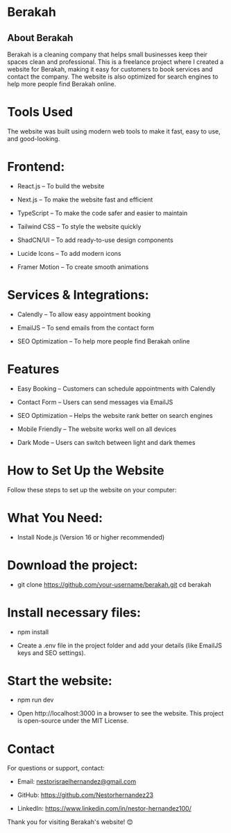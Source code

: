 # Berakah

## About Berakah

Berakah is a cleaning company that helps small businesses keep their spaces clean and professional. This is a freelance project where I created a website for Berakah, making it easy for customers to book services and contact the company. The website is also optimized for search engines to help more people find Berakah online.

# Tools Used

The website was built using modern web tools to make it fast, easy to use, and good-looking.

# Frontend:

- React.js – To build the website

- Next.js – To make the website fast and efficient

- TypeScript – To make the code safer and easier to maintain

- Tailwind CSS – To style the website quickly

- ShadCN/UI – To add ready-to-use design components

- Lucide Icons – To add modern icons

- Framer Motion – To create smooth animations

# Services & Integrations:

- Calendly – To allow easy appointment booking

- EmailJS – To send emails from the contact form

- SEO Optimization – To help more people find Berakah online

# Features

- Easy Booking – Customers can schedule appointments with Calendly

- Contact Form – Users can send messages via EmailJS

- SEO Optimization – Helps the website rank better on search engines

- Mobile Friendly – The website works well on all devices

- Dark Mode – Users can switch between light and dark themes

# How to Set Up the Website

Follow these steps to set up the website on your computer:

# What You Need:

- Install Node.js (Version 16 or higher recommended)


# Download the project:

- git clone https://github.com/your-username/berakah.git
cd berakah

# Install necessary files:

- npm install

- Create a .env file in the project folder and add your details (like EmailJS keys and SEO settings).

# Start the website:

- npm run dev

- Open http://localhost:3000 in a browser to see the website.
This project is open-source under the MIT License.

# Contact

For questions or support, contact:

- Email: nestorisraelhernandez@gmail.com

- GitHub: https://github.com/Nestorhernandez23

- LinkedIn: https://www.linkedin.com/in/nestor-hernandez100/

Thank you for visiting Berakah's website! 😊

